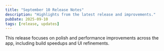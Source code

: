 ```yaml
---
title: "September 10 Release Notes"
description: "Highlights from the latest release and improvements."
pubDate: 2025-09-10
tags: [release, updates]
---
```


This release focuses on polish and performance improvements across the app, including build speedups and UI refinements.

